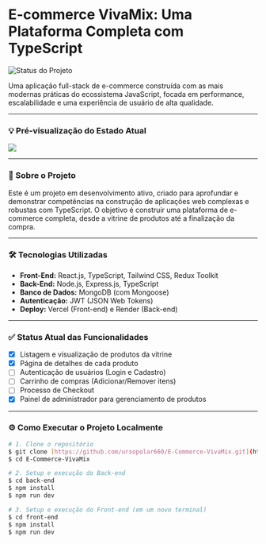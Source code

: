# E-commerce VivaMix: Uma Plataforma Completa com TypeScript

![Status do Projeto](https://img.shields.io/badge/status-em%20desenvolvimento-yellow)

Uma aplicação full-stack de e-commerce construída com as mais modernas práticas do ecossistema JavaScript, focada em performance, escalabilidade e uma experiência de usuário de alta qualidade.

---

### 💡 Pré-visualização do Estado Atual

<img src="https://github.com/ursopolar660/assets/blob/main/VivaMix.png">

---

### 🎯 Sobre o Projeto

Este é um projeto em desenvolvimento ativo, criado para aprofundar e demonstrar competências na construção de aplicações web complexas e robustas com TypeScript. O objetivo é construir uma plataforma de e-commerce completa, desde a vitrine de produtos até a finalização da compra.

---

### 🛠️ Tecnologias Utilizadas

- **Front-End:** React.js, TypeScript, Tailwind CSS, Redux Toolkit
- **Back-End:** Node.js, Express.js, TypeScript
- **Banco de Dados:** MongoDB (com Mongoose)
- **Autenticação:** JWT (JSON Web Tokens)
- **Deploy:** Vercel (Front-end) e Render (Back-end)

---

### ✅ Status Atual das Funcionalidades

- [x] Listagem e visualização de produtos da vitrine
- [x] Página de detalhes de cada produto
- [ ] Autenticação de usuários (Login e Cadastro)
- [ ] Carrinho de compras (Adicionar/Remover itens)
- [ ] Processo de Checkout
- [x] Painel de administrador para gerenciamento de produtos

---

### ⚙️ Como Executar o Projeto Localmente
````bash
# 1. Clone o repositório
$ git clone [https://github.com/ursopolar660/E-Commerce-VivaMix.git](https://github.com/ursopolar660/E-Commerce-VivaMix.git)
$ cd E-Commerce-VivaMix
````
````bash
# 2. Setup e execução do Back-end
$ cd back-end
$ npm install
$ npm run dev
````
````bash
# 3. Setup e execução do Front-end (em um novo terminal)
$ cd front-end
$ npm install
$ npm run dev
